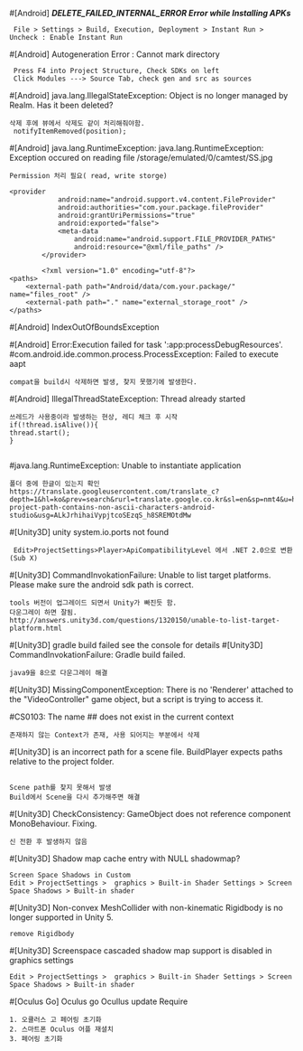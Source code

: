 #[Android]
***DELETE_FAILED_INTERNAL_ERROR
Error while Installing APKs***
```
 File > Settings > Build, Execution, Deployment > Instant Run > Uncheck : Enable Instant Run
```

#[Android] Autogeneration Error : Cannot mark directory
```
 Press F4 into Project Structure, Check SDKs on left
 Click Modules ---> Source Tab, check gen and src as sources
```
#[Android] java.lang.IllegalStateException: Object is no longer managed by Realm. Has it been deleted?
```
삭제 후에 뷰에서 삭제도 같이 처리해줘야함.
 notifyItemRemoved(position);
```

#[Android] java.lang.RuntimeException: java.lang.RuntimeException: Exception occured on reading file /storage/emulated/0/camtest/SS.jpg
```
Permission 처리 필요( read, write storge)

<provider
            android:name="android.support.v4.content.FileProvider"
            android:authorities="com.your.package.fileProvider"
            android:grantUriPermissions="true"
            android:exported="false">
            <meta-data
                android:name="android.support.FILE_PROVIDER_PATHS"
                android:resource="@xml/file_paths" />
        </provider>

        <?xml version="1.0" encoding="utf-8"?>
<paths>
    <external-path path="Android/data/com.your.package/" name="files_root" />
    <external-path path="." name="external_storage_root" />
</paths>
```
#[Android] IndexOutOfBoundsException

#[Android] Error:Execution failed for task ':app:processDebugResources'.
#com.android.ide.common.process.ProcessException: Failed to execute aapt
```
compat을 build시 삭제하면 발생, 찾지 못했기에 발생한다.
```

#[Android] IllegalThreadStateException: Thread already started
```
쓰레드가 사용중이라 발생하는 현상, 레디 체크 후 시작
if(!thread.isAlive()){
thread.start();
}


```

#java.lang.RuntimeException: Unable to instantiate application
```
폴더 중에 한글이 있는지 확인
https://translate.googleusercontent.com/translate_c?depth=1&hl=ko&prev=search&rurl=translate.google.co.kr&sl=en&sp=nmt4&u=https://stackoverflow.com/questions/32171968/your-project-path-contains-non-ascii-characters-android-studio&usg=ALkJrhihaiVypjtcoSEzqS_h8SREMOtdMw

```




#[Unity3D] unity system.io.ports not found
 ```
  Edit>ProjectSettings>Player>ApiCompatibilityLevel 에서 .NET 2.0으로 변환(Sub X)
 ```
#[Unity3D] CommandInvokationFailure: Unable to list target platforms. Please make sure the android sdk path is correct.
```
tools 버전이 업그레이드 되면서 Unity가 빠진듯 함.
다운그레이 하면 잘됨.
http://answers.unity3d.com/questions/1320150/unable-to-list-target-platform.html
```
#[Unity3D] gradle build failed see the console for details
#[Unity3D] CommandInvokationFailure: Gradle build failed.
```
java9을 8으로 다운그레이 해결
```

#[Unity3D] MissingComponentException: There is no 'Renderer' attached to the "VideoController" game object, but a script is trying to access it.

#CS0103: The name ## does not exist in the current context
```
존재하지 않는 Context가 존재, 사용 되어지는 부분에서 삭제
```

#[Unity3D] is an incorrect path for a scene file. BuildPlayer expects paths relative to the project folder.
```

Scene path를 찾지 못해서 발생
Build에서 Scene을 다시 추가해주면 해결
```

#[Unity3D] CheckConsistency: GameObject does not reference component MonoBehaviour. Fixing.
```
신 전환 후 발생하지 않음
```
#[Unity3D] Shadow map cache entry with NULL shadowmap?
```
Screen Space Shadows in Custom
Edit > ProjectSettings >  graphics > Built-in Shader Settings > Screen Space Shadows > Built-in shader
```

#[Unity3D] Non-convex MeshCollider with non-kinematic Rigidbody is no longer supported in Unity 5.
```
remove Rigidbody
```

#[Unity3D] Screenspace cascaded shadow map support is disabled in graphics settings
```
Edit > ProjectSettings >  graphics > Built-in Shader Settings > Screen Space Shadows > Built-in shader
```
#[Oculus Go] Oculus go Ocullus update Require
```
1. 오큘러스 고 페어링 초기화
2. 스마트폰 Oculus 어플 재셜치
3. 페어링 초기화
```
